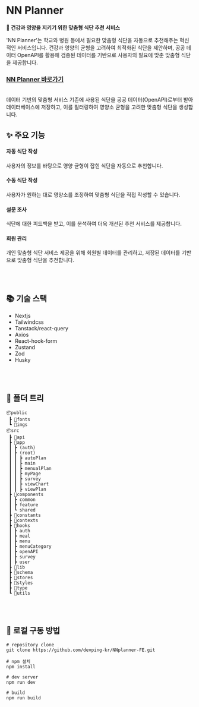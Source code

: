 # NN Planner

**🍚 건강과 영양을 지키기 위한 맞춤형 식단 추천 서비스**

'NN Planner'는 학교와 병원 등에서 필요한 맞춤형 식단을 자동으로 추천해주는 혁신적인 서비스입니다. 건강과 영양의 균형을 고려하여 최적화된 식단을 제안하며, 공공 데이터 OpenAPI를 활용해 검증된 데이터를 기반으로 사용자의 필요에 맞춘 맞춤형 식단을 제공합니다.
</br>

### [NN Planner 바로가기](https://www.nnplanner.com/)

</br>
데이터 기반의 맞춤형 서비스
기존에 사용된 식단을 공공 데이터(OpenAPI)로부터 받아 데이터베이스에 저장하고, 이를 필터링하여 영양소 균형을 고려한 맞춤형 식단을 생성합니다.

</br>

## ✨ 주요 기능

#### 자동 식단 작성

사용자의 정보를 바탕으로 영양 균형이 잡힌 식단을 자동으로 추천합니다.

#### 수동 식단 작성

사용자가 원하는 대로 영양소를 조정하여 맞춤형 식단을 직접 작성할 수 있습니다.

#### 설문 조사

식단에 대한 피드백을 받고, 이를 분석하여 더욱 개선된 추천 서비스를 제공합니다.

#### 회원 관리

개인 맞춤형 식단 서비스 제공을 위해 회원별 데이터를 관리하고, 저장된 데이터를 기반으로 맞춤형 식단을 추천합니다.

</br>

</br>

## 📚 기술 스택

- Nextjs
- Tailwindcss
- Tanstack/react-query
- Axios
- React-hook-form
- Zustand
- Zod
- Husky

</br>

</br>

## 📂 폴더 트리

```
📦public
 ┣ 📂fonts
 ┗ 📂imgs
📦src
 ┣ 📂api
 ┣ 📂app
 ┃ ┣ (auth)
 ┃ ┣ (root)
 ┃ ┃ ┣ autoPlan
 ┃ ┃ ┣ main
 ┃ ┃ ┣ menualPlan
 ┃ ┃ ┣ myPage
 ┃ ┃ ┣ survey
 ┃ ┃ ┣ viewChart
 ┃ ┃ ┣ viewPlan
 ┣ 📂components
 ┃ ┣ common
 ┃ ┣ feature
 ┃ ┗ shared
 ┣ 📂constants
 ┣ 📂contexts
 ┣ 📂hooks
 ┃ ┣ auth
 ┃ ┣ meal
 ┃ ┣ menu
 ┃ ┣ menuCategory
 ┃ ┣ openAPI
 ┃ ┣ survey
 ┃ ┣ user
 ┣ 📂lib
 ┣ 📂schema
 ┣ 📂stores
 ┣ 📂styles
 ┣ 📂type
 ┗ 📂utils
```

</br>

</br>

## 🏁 로컬 구동 방법

```
# repository clone
git clone https://github.com/devping-kr/NNplanner-FE.git

# npm 설치
npm install

# dev server
npm run dev

# build
npm run build
```
